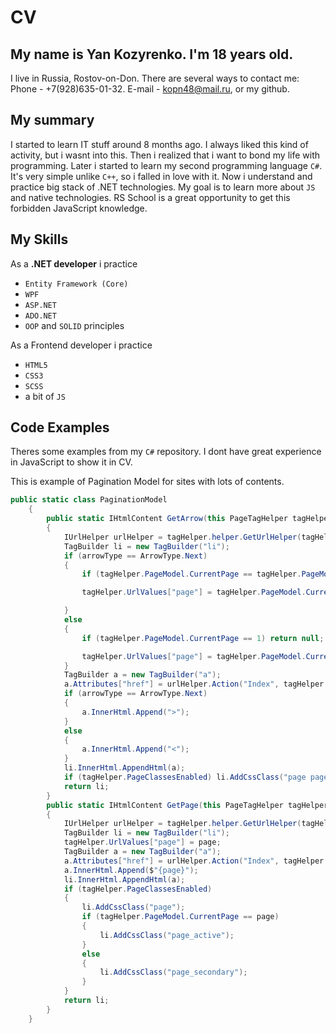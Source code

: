# CV
## My name is Yan Kozyrenko. I'm 18 years old.
I live in Russia, Rostov-on-Don. There are several ways to contact me: Phone - +7(928)635-01-32. E-mail - kopn48@mail.ru, or my github.
## My summary
I started to learn IT stuff around 8 months ago. I always liked this kind of activity, but i wasnt into this. Then i realized that i want to bond my life with programming.
Later i started to learn my second programming language `C#`. It's very simple unlike `C++`, so i falled in love with it. Now i understand and practice big stack of .NET technologies.
My goal is to learn more about `JS` and native technologies. RS School is a great opportunity to get this forbidden JavaScript knowledge.

## My Skills

As a **.NET developer** i practice 

* `Entity Framework (Core)`
* `WPF`
* `ASP.NET`
* `ADO.NET`
* `OOP` and `SOLID` principles

As a Frontend developer i practice

* `HTML5`
* `CSS3`
* `SCSS`
* a bit of `JS`
## Code Examples
Theres some examples from my `C#` repository. I dont have great experience in JavaScript to show it in CV.

This is example of Pagination Model for sites with lots of contents.
```c#
public static class PaginationModel
    {
        public static IHtmlContent GetArrow(this PageTagHelper tagHelper, ArrowType arrowType)
        {
            IUrlHelper urlHelper = tagHelper.helper.GetUrlHelper(tagHelper.ViewContext);
            TagBuilder li = new TagBuilder("li");
            if (arrowType == ArrowType.Next)
            {
                if (tagHelper.PageModel.CurrentPage == tagHelper.PageModel.TotalPages) return null;

                tagHelper.UrlValues["page"] = tagHelper.PageModel.CurrentPage + 1;

            }
            else
            {
                if (tagHelper.PageModel.CurrentPage == 1) return null;

                tagHelper.UrlValues["page"] = tagHelper.PageModel.CurrentPage - 1;
            }
            TagBuilder a = new TagBuilder("a");
            a.Attributes["href"] = urlHelper.Action("Index", tagHelper.UrlValues);
            if (arrowType == ArrowType.Next)
            {
                a.InnerHtml.Append(">");
            }
            else
            {
                a.InnerHtml.Append("<");
            }
            li.InnerHtml.AppendHtml(a);
            if (tagHelper.PageClassesEnabled) li.AddCssClass("page page_secondary");
            return li;
        }
        public static IHtmlContent GetPage(this PageTagHelper tagHelper, int page)
        {
            IUrlHelper urlHelper = tagHelper.helper.GetUrlHelper(tagHelper.ViewContext);
            TagBuilder li = new TagBuilder("li");
            tagHelper.UrlValues["page"] = page;
            TagBuilder a = new TagBuilder("a");
            a.Attributes["href"] = urlHelper.Action("Index", tagHelper.UrlValues);
            a.InnerHtml.Append($"{page}");
            li.InnerHtml.AppendHtml(a);
            if (tagHelper.PageClassesEnabled)
            {
                li.AddCssClass("page");
                if (tagHelper.PageModel.CurrentPage == page)
                {
                    li.AddCssClass("page_active");
                }
                else
                {
                    li.AddCssClass("page_secondary");
                }
            }
            return li;
        }
    }
```
